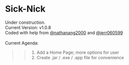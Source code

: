 # Sick-Nick
Under construction. <br/>
Current Version: v1.0.8 <br/>
Coded with help from  <a href="https://github.com/nathanang2000/">@nathanang2000</a> and <a href="https://github.com/jerr060599/">@jerr060599</a><br/>
<br/>
Current Agenda: <br/>
>> 1. Add a Home Page; more options for user <br/>
>> 2. Create .jar / .exe / .app file for convenience <br/>

